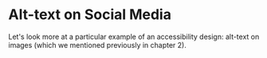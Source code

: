 # Alt-text on Social Media

Let's look more at a particular example of an accessibility design: alt-text on images (which we mentioned previously in chapter 2).

```{tableofcontents}
```
